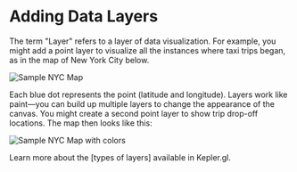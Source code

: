 # Adding Data Layers

The term "Layer" refers to a layer of data visualization. For example, you might add a point layer to visualize all the instances where taxi trips began, as in the map of New York City below. 

![Sample NYC Map](https://d1a3f4spazzrp4.cloudfront.net/kepler.gl/documentation/image43.png "Sample NYC Map")

Each blue dot represents the point (latitude and longitude). Layers work like paint—you can build up multiple layers to change the appearance of the canvas. You might create a second point layer to show trip drop-off locations. The map then looks like this:

![Sample NYC Map with colors](https://d1a3f4spazzrp4.cloudfront.net/kepler.gl/documentation/image6.png "Sample NYC Map with colors")

Learn more about the [types of layers] available in Kepler.gl.                                               